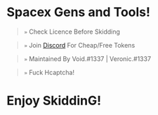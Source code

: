 # Spacex Gens and Tools!

> `»` Check Licence Before Skidding

> `»` Join [Discord](https://discord.gg/spacex) For Cheap/Free Tokens

> `»` Maintained By Void.#1337 | Veronic.#1337 

> `»` Fuck Hcaptcha!

# Enjoy SkiddinG!
